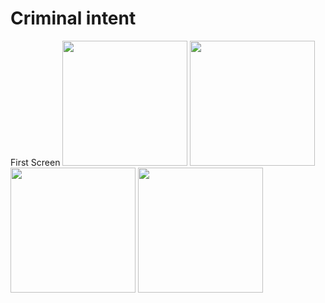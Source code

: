 # Criminal intent
<p>
   First Screen
   <img src="https://i.imgur.com/vlM2aQt.png" width = "200" > 
   <img src="https://i.imgur.com/vlM2aQt.png" width = "200"  >
   <img src="https://i.imgur.com/vlM2aQt.png" width = "200"  >
   <img src="https://i.imgur.com/vlM2aQt.png" width = "200"  >
</p>
